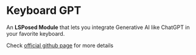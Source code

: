 # Keyboard GPT

An **LSPosed Module** that lets you integrate Generative AI like ChatGPT in your favorite keyboard.

Check [official github page](https://github.com/Mino260806/KeyboardGPT) for more details

